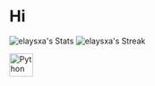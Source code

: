 # Hi
![elaysxa's Stats](https://github-readme-stats.vercel.app/api?username=elaysxa&theme=tokyonight&show_icons=true&hide_border=true&count_private=true)
![elaysxa's Streak](https://github-readme-streak-stats.herokuapp.com/?user=elaysxa&theme=highcontrast&hide_border=true)

<a href="https://www.python.org" target="_blank"><img align="left" alt="Python" height ="42px" src="https://raw.githubusercontent.com/rahul-jha98/github_readme_icons/main/language_and_tools/square/python/python.svg"></a>
